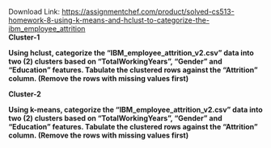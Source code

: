 Download Link: https://assignmentchef.com/product/solved-cs513-homework-8-using-k-means-and-hclust-to-categorize-the-ibm_employee_attrition
<br>
<strong>Cluster-1</strong>

<strong>Using hclust, categorize the “IBM_employee_attrition_v2.csv” data into two (2) clusters based on “TotalWorkingYears”, “Gender” and “Education” features. Tabulate the clustered rows against the “Attrition” column.</strong><strong> (Remove the rows with missing values first)</strong>

<strong> </strong>

<strong>Cluster-2</strong>

<strong>Using k-means, categorize the “IBM_employee_attrition_v2.csv” data into two (2) clusters based on “TotalWorkingYears”, “Gender” and “Education” features. Tabulate the clustered rows against the “Attrition” column.</strong><strong> (Remove the rows with missing values first)</strong>

<strong> </strong>

<strong> </strong>

<strong> </strong>